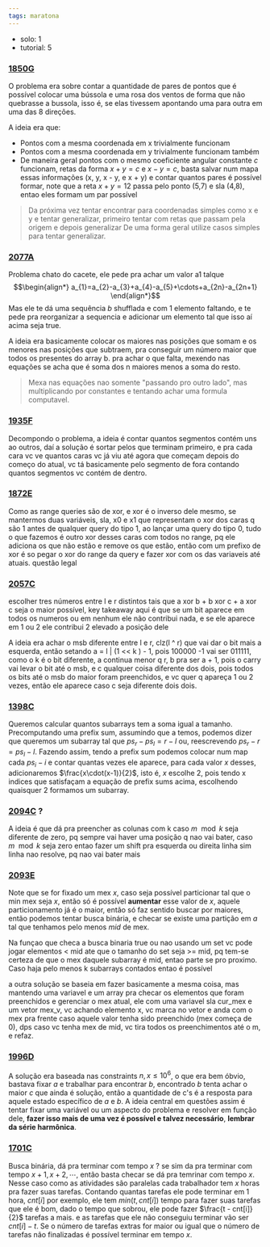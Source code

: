 ```yaml
---
tags: maratona
---
```


- solo: 1
- tutorial: 5

### [1850G](https://codeforces.com/problemset/problem/1850/G)

O problema era sobre contar a quantidade de pares de pontos que é possível colocar uma bússola e uma rosa dos ventos de forma que não quebrasse a bussola, isso é, se elas tivessem apontando uma para outra em uma das 8 direções.

A ideia era que:
- Pontos com a mesma coordenada em x trivialmente funcionam
- Pontos com a mesma coordenada em y trivialmente funcionam também
- De maneira geral pontos com o mesmo coeficiente angular constante $c$ funcionam, retas da forma $x + y = c$ e $x - y = c$, basta salvar num mapa essas informações (x, y, x - y, e x + y) e contar quantos pares é possível formar, note que a reta $x + y = 12$ passa pelo ponto (5,7) e sla (4,8), entao eles formam um par possível

> Da próxima vez tentar encontrar para coordenadas simples como x e y e tentar generalizar, primeiro tentar com retas que passam pela origem e depois generalizar
> De uma forma geral utilize casos simples para tentar generalizar.

### [2077A](https://codeforces.com/problemset/problem/2077/A)

Problema chato do cacete, ele pede pra achar um valor a1 talque 
$$\begin{align*}
a_{1}=a_{2}-a_{3}+a_{4}-a_{5}+\cdots+a_{2n}-a_{2n+1}
\end{align*}$$
Mas ele te dá uma sequência $b$ shufflada e com 1 elemento faltando, e te pede pra reorganizar a sequencia e adicionar um elemento tal que isso aí acima seja true.

A ideia era basicamente colocar os maiores nas posições que somam e os menores nas posições que subtraem, pra conseguir um número maior que todos os presentes do array b. pra achar o que falta, mexendo nas equações se acha que é soma dos n maiores menos a soma do resto.

> Mexa nas equações nao somente "passando pro outro lado", mas multiplicando por constantes e tentando achar uma formula computavel.


### [1935F](https://codeforces.com/problemset/problem/1915/F)

Decompondo o problema, a ideia é contar quantos segmentos contém uns ao outros, daí a solução é sortar pelos que terminam primeiro, e pra cada cara vc ve quantos caras vc já viu até agora que começam depois do começo do atual, vc tá basicamente pelo segmento de fora contando quantos segmentos vc contém de dentro.

### [1872E](https://codeforces.com/problemset/problem/1872/E)

Como as range queries são de xor, e xor é o inverso dele mesmo, se mantermos duas variáveis, sla, x0 e x1 que representam o xor dos caras q são 1 antes de qualquer query do tipo 1, ao lançar uma query do tipo 0, tudo o que fazemos é outro xor desses caras com todos no range, pq ele adiciona os que não estão e remove os que estão, então com um prefixo de xor é so pegar o xor do range da query e fazer xor com os das variaveis até atuais. questão legal


### [2057C](https://codeforces.com/problemset/problem/2057/C)

escolher tres números entre l e r distintos tais que a xor b + b xor c + a xor c seja o maior possível, key takeaway aqui é que se um bit aparece em todos os numeros ou em nenhum ele não contribui nada, e se ele aparece em 1 ou 2 ele contribui 2 elevado a posição dele

A ideia era achar o msb diferente entre l e r, clz(l ^ r) que vai dar o bit mais a esquerda, então setando a = l | (1 << k ) - 1, pois 100000 -1 vai ser 011111, como o k é o bit diferente, a continua menor q r, b pra ser a + 1, pois o carry vai levar o bit até o msb, e c qualquer coisa diferente dos dois, pois todos os bits até o msb do maior foram preenchidos, e vc quer q apareça 1 ou 2 vezes, então ele aparece caso c seja diferente dois dois.

### [1398C](https://codeforces.com/contest/1398/my)

Queremos calcular quantos subarrays tem a soma igual a tamanho. Precomputando uma prefix sum, assumindo que a temos, podemos dizer que queremos um subarray tal que $ps_{r}-ps_{l}=r-l$ ou, reescrevendo $ps_{r}-r=ps_{l}-l$. Fazendo assim, tendo a prefix sum podemos colocar num map cada $ps_{i}- i$ e contar quantas vezes ele aparece, para cada valor $x$ desses, adicionaremos $\frac{x\cdot(x-1)}{2}$, isto é, $x$ escolhe 2, pois tendo x indices que satisfaçam a equação de prefix sums acima, escolhendo quaisquer 2 formamos um subarray.

### [2094C](https://codeforces.com/contest/2094/problem/C) ? 

A ideia é que dá pra preencher as colunas com k caso $m \mod k$ seja diferente de zero, pq sempre vai haver uma posição q nao vai bater, caso $m \mod k$ seja zero entao fazer um shift pra esquerda ou direita linha sim linha nao resolve, pq nao vai bater mais

### [2093E](https://codeforces.com/problemset/problem/2093/E)

Note que se for fixado um mex $x$, caso seja possível particionar tal que o min mex seja $x$, então só é possível **aumentar** esse valor de $x$, aquele particionamento já é o maior, então só faz sentido buscar por maiores, então podemos tentar busca binária, e checar se existe uma partição em $a$ tal que tenhamos pelo menos $mid$ de mex.

Na funçao que checa a busca binaria true ou nao usando um set vc pode jogar elementos < mid ate que o tamanho do set seja >= mid, pq tem-se certeza de que o mex daquele subarray é mid, entao parte se pro proximo. Caso haja pelo menos k subarrays contados entao é possível

a outra solução se baseia em fazer basicamente a mesma coisa, mas mantendo uma variavel e um array pra checar os elementos que foram preenchidos e gerenciar o mex atual, ele com uma variavel sla cur_mex e um vetor mex_v, vc achando elemento x, vc marca no vetor e anda com o mex pra frente caso aquele valor tenha sido preenchido (mex começa de 0), dps caso vc tenha mex de mid, vc tira todos os preenchimentos até o m, e refaz.


### [1996D](https://codeforces.com/contest/1996/problem/D)

A solução era baseada nas constraints $n,x \le 10^{6}$, o que era bem óbvio, bastava fixar $a$ e trabalhar para encontrar $b$, encontrado $b$ tenta achar o maior $c$ que ainda é solução, então a quantidade de c's é a resposta para aquele estado específico de $a$ e $b$. A ideia central em questões assim é tentar fixar uma variável ou um aspecto do problema e resolver em função dele, **fazer isso mais de uma vez é possível e talvez necessário**, **lembrar da série harmônica**.

### [1701C](https://codeforces.com/contest/1701/problem/C)

Busca binária, dá pra terminar com tempo $x$ ? se sim da pra terminar com tempo $x+1,x+2,\cdots$, então basta checar se dá pra temrinar com tempo $x$. Nesse caso como as atividades são paralelas cada trabalhador tem $x$ horas pra fazer suas tarefas. Contando quantas tarefas ele pode terminar em 1 hora, $cnt[i]$ por exemplo, ele tem $min(t,cnt[i])$ tempo para fazer suas tarefas que ele é bom, dado o tempo que sobrou,  ele pode fazer $\frac{t - cnt[i]}{2}$ tarefas a mais. e as tarefas que ele não conseguiu terminar vão ser $cnt[i] - t$. Se o número de tarefas extras for maior ou igual que o número de tarefas não finalizadas é possível terminar em tempo $x$.